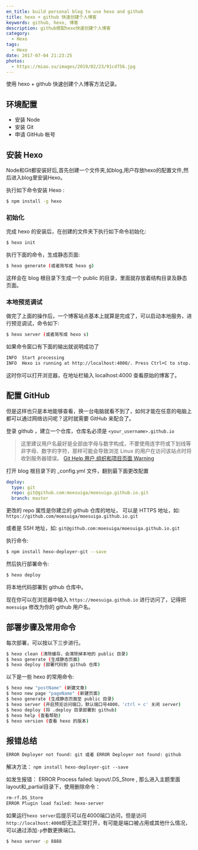 ```yaml
---
en_title: build personal blog to use hexo and github
title: hexo + github 快速创建个人博客
keywords: github, hexo, 博客
description: github搭配hexo快速创建个人博客
category:
  - Hexo
tags:
  - Hexo
date: 2017-07-04 21:23:25
photos:
  - https://miao.su/images/2019/02/23/91cd756.jpg
---
```


使用 hexo + github 快速创建个人博客方法记录。

## 环境配置

- 安装 Node
- 安装 Git
- 申请 GitHub 帐号

## 安装 Hexo

Node和Git都安装好后,首先创建一个文件夹,如blog,用户存放hexo的配置文件,然后进入blog里安装Hexo。

执行如下命令安装 Hexo :

```bash
$ npm install -g hexo
```

### 初始化

完成 hexo 的安装后，在创建的文件夹下执行如下命令初始化:

```bash
$ hexo init
```

执行下面的命令，生成静态页面:

```bash
$ hexo generate (或者简写成 hexo g)
```

这样会在 blog 根目录下生成一个 public 的目录，里面就存放着结构目录及静态页面。

### 本地预览调试

做完了上面的操作后，一个博客站点基本上就算是完成了，可以启动本地服务，进行预览调试，命令如下:

```bash
$ hexo server (或者简写成 hexo s)
```

如果命令窗口有下面的输出就说明成功了

```bash
INFO  Start processing
INFO  Hexo is running at http://localhost:4000/. Press Ctrl+C to stop.
```

这时你可以打开浏览器，在地址栏输入 localhost:4000 查看原始的博客了。

## 配置 GitHub

但是这样也只是本地能够查看，换一台电脑就看不到了，如何才能在任意的电脑上都可以通过网络访问呢？这时就需要 GitHub 来配合了。

登录 github ，建立一个仓库，仓库名必须是 `<your_username>.github.io`

> 这里建议用户名最好是全部由字母与数字构成，不要使用连字符或下划线等非字母、数字的字符，那样可能会导致浏览 Linux 的用户在访问该站点时将收到服务器错误。 [Git Help 用户,组织和项目页面 Warning](https://help.github.com/articles/user-organization-and-project-pages/#project-pages)

打开 blog 根目录下的 _config.yml 文件，翻到最下面更改配置

```yml
deploy:
  type: git
  repo: git@github.com:moesuiga/moesuiga.github.io.git
  branch: master
```

更改的 repo 属性是你建立的 github 仓库的地址，
可以是 HTTPS 地址，如:
`https://github.com/moesuiga/moesuiga.github.io.git`

或者是 SSH 地址，如:
`git@github.com:moesuiga/moesuiga.github.io.git`

执行命令:

```bash
$ npm install hexo-deployer-git --save
```

然后执行部署命令:

```bash
$ hexo deploy
```

将本地代码部署到 github 仓库中。

现在你可以在浏览器中输入 `https://moesuiga.github.io` 进行访问了，记得把 `moesuiga` 修改为你的 github 用户名。

## 部署步骤及常用命令
每次部署，可以按以下三步进行。

```bash
$ hexo clean (清除缓存，会清除掉本地的 public 目录)
$ hexo generate (生成静态页面)
$ hexo deploy (部署代码到 github 仓库)
```

以下是一些 hexo 的常用命令:

```bash
$ hexo new "postName" (新建文章)
$ hexo new page "pageName" (新建页面)
$ hexo generate (生成静态页面至 public 目录)
$ hexo server (开启预览访问端口，默认端口号4000，'ctrl + c' 关闭 server)
$ hexo deploy (将 .deploy 目录部署到 github)
$ hexo help (查看帮助)
$ hexo version (查看 hexo 的版本)
```

## 报错总结

```bash
ERROR Deployer not found: git 或者 ERROR Deployer not found: github
```

解决方法： `npm install hexo-deployer-git --save`

如发生报错： ERROR Process failed: layout/.DS_Store , 那么进入主题里面layout和_partial目录下，使用删除命令：

```bash
rm-rf.DS_Store
ERROR Plugin load failed: hexo-server
```

如果运行`hexo server`后提示可以在4000端口访问，但是访问`http://localhost:4000`却无法正常打开，有可能是端口被占用或其他什么情况，可以通过添加`-p`参数更换端口。

```bash
$ hexo server -p 8888
```
